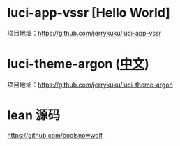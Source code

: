 # luci-app-vssr [Hello World]
项目地址：https://github.com/jerrykuku/luci-app-vssr
# luci-theme-argon ([中文](/README_ZH.md))
项目地址：https://github.com/jerrykuku/luci-theme-argon
# lean 源码
https://github.com/coolsnowwolf

